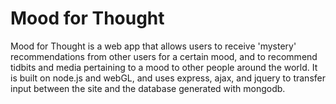 # Mood for Thought #

Mood for Thought is a web app that allows users to receive 'mystery' recommendations from other users for a certain mood, and to recommend tidbits and media pertaining to a mood to other people around the world. It is built on node.js and webGL, and uses express, ajax, and jquery to transfer input between the site and the database generated with mongodb.
